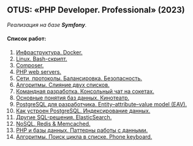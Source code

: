 OTUS: «PHP Developer. Professional» (2023)
---
_Реализация на базе **Symfony**._

#### Список работ:
1. [Инфраструктура. Docker.](./projects/01/README.md)
2. [Linux. Bash-скрипт.](./projects/02/README.md)
3. [Composer.](./projects/03/README.md)
4. [PHP web servers.](./projects/04/README.md)
5. [Сети, протоколы. Балансировка. Безопасность.](./projects/05/README.md)
6. [Алгоритмы. Слияние двух списков.](./projects/06/README.md)
7. [Командная разработка. Консольный чат на сокетах.](./projects/07/README.md)
8. [Основные понятия баз данных. Кинотеатр.](./projects/08/README.md)
9. [PostgreSQL для разработчика. Entity–attribute–value model (EAV).](./projects/09/README.md)
10. [Как устроен PostgreSQL. Индексирование данных.](./projects/10/README.md)
11. [Другие SQL-решения. ElasticSearch.](./projects/11/README.md)
12. [NoSQL. Redis & Memcached.](./projects/12/README.md)
13. [PHP и базы данных. Паттерны работы с данными.](./projects/13/README.md)
14. [Алгоритмы. Поиск цикла в списке. Phone keyboard.](./projects/14/README.md)
